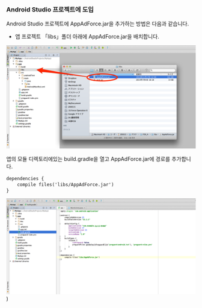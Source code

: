 ### Android Studio 프로젝트에 도입

Android Studio 프로젝트에 AppAdForce.jar을 추가하는 방법은 다음과 같습니다.

* 앱 프로젝트 「libs」폴더 아래에 AppAdForce.jar을 배치합니다.


![integration01](./img01.png)

앱의 모듈 디렉토리에있는 build.gradle을 열고 AppAdForce.jar에 경로를 추가합니다.

```
dependencies {
	compile files('libs/AppAdForce.jar')
}
```

![integration02](./img02.png))